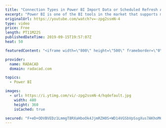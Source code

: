 ```yaml
---
title: "Connection Types in Power BI Import Data or Scheduled Refresh A Detailed Look Inside and Out"
excerpt: "Power BI is one of the BI tools in the market that supports more than one type of connection. Each connection type has pros and cons. In this video, we are going to cover everything about Import Data or Scheduled Refresh type of connection. You will learn briefly how Power BI stores data into xVelociy"
originalUrl: https://youtube.com/watch?v=-zpg2ssmN-4
type: video
price: Free
length: PT11M22S
publishedDateTime: 2019-09-15T19:57:07Z
heat: 50

featuredContent: "<iframe width=\"800\" height=\"500\" frameborder=\"0\" src=\"https://www.youtube.com/embed/-zpg2ssmN-4\" allow=\"accelerometer; autoplay; encrypted-media; gyroscope; picture-in-picture\" allowfullscreen></iframe>"

provider:
  name: RADACAD
  domain: radacad.com

topics:
  - Power BI

images:
  - url: https://i.ytimg.com/vi/-zpg2ssmN-4/hqdefault.jpg
    width: 480
    height: 360
    isCached: true

secured: "F+eD+ODVBVEDz1LmmgT8RXaHboOk4JjmRZH0S+WD14VGSbVpSsgXus7AKhoM6foV7F0wqwXLHcT2WzTrzpWKupivgd6hFru5opIX3fshSqWOuFd4cpecQoB44lkgr6VgL1EJDqmGIA4h8ef8KN7omOeVvAiBDHpMepA9rKRr5AIvBl48XXHh4yA+AuwRym19/TyIm1+aJuBEIcmYscNmwRuILMadFNzNX6VW877Q7mB2UbFSs0pgKswQjmjvKdCp54/tZ5f4m8d4KTsKkcKgVDULwFcxmyA6dzP0iUFQFheVibWatxpYzzGGtOcikLt5gTJ0rjvkFgumw2x8v5mgn1hcOWRGIG0SWZFLC0T643cJFU/FVimWL2NVCK38bd313OAWMuM68vLe4/EmwqQoxHEgktv2Q84uVkDaN4zEzc8=;h7Xve+hfpbNSuzgmC8F9GQ=="
---
```


